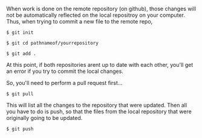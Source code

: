 When work is done on the remote repository (on github), 
those changes will not be automatically reflected on the local repositroy on your computer.
Thus, when trying to commit a new file to the remote repo, 
``` 
$ git init
```
```
$ git cd pathnameof/yourrepository
```
```
$ git add .
```

At this point, if both repositories arent up to date with each other, you'll get an error if you try to commit the local changes. 

So, you'll need to perform a pull request first...

```
$ git pull
```

This will list all the changes to the repository that were updated. Then all you have to do is push, so that the files from the local repository that were originally going to be updated.
```
$ git push
```
